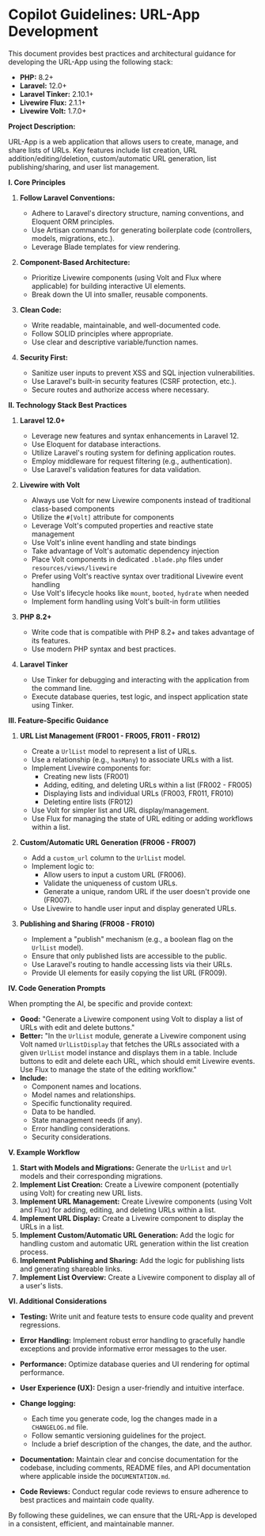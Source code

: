 # Copilot Guidelines: URL-App Development

This document provides best practices and architectural guidance for developing the URL-App using the following stack:

* **PHP:** 8.2+
* **Laravel:** 12.0+
* **Laravel Tinker:** 2.10.1+
* **Livewire Flux:** 2.1.1+
* **Livewire Volt:** 1.7.0+

**Project Description:**

URL-App is a web application that allows users to create, manage, and share lists of URLs. Key features include list creation, URL addition/editing/deletion, custom/automatic URL generation, list publishing/sharing, and user list management.

**I. Core Principles**

1.  **Follow Laravel Conventions:**
    * Adhere to Laravel's directory structure, naming conventions, and Eloquent ORM principles.
    * Use Artisan commands for generating boilerplate code (controllers, models, migrations, etc.).
    * Leverage Blade templates for view rendering.

2.  **Component-Based Architecture:**
    * Prioritize Livewire components (using Volt and Flux where applicable) for building interactive UI elements.
    * Break down the UI into smaller, reusable components.

3.  **Clean Code:**
    * Write readable, maintainable, and well-documented code.
    * Follow SOLID principles where appropriate.
    * Use clear and descriptive variable/function names.

4.  **Security First:**
    * Sanitize user inputs to prevent XSS and SQL injection vulnerabilities.
    * Use Laravel's built-in security features (CSRF protection, etc.).
    * Secure routes and authorize access where necessary.

**II. Technology Stack Best Practices**

1.  **Laravel 12.0+**
    * Leverage new features and syntax enhancements in Laravel 12.
    * Use Eloquent for database interactions.
    * Utilize Laravel's routing system for defining application routes.
    * Employ middleware for request filtering (e.g., authentication).
    * Use Laravel's validation features for data validation.

2.  **Livewire with Volt**
    * Always use Volt for new Livewire components instead of traditional class-based components
    * Utilize the `#[Volt]` attribute for components
    * Leverage Volt's computed properties and reactive state management
    * Use Volt's inline event handling and state bindings
    * Take advantage of Volt's automatic dependency injection
    * Place Volt components in dedicated `.blade.php` files under `resources/views/livewire`
    * Prefer using Volt's reactive syntax over traditional Livewire event handling
    * Use Volt's lifecycle hooks like `mount`, `booted`, `hydrate` when needed
    * Implement form handling using Volt's built-in form utilities

3.  **PHP 8.2+**
    * Write code that is compatible with PHP 8.2+ and takes advantage of its features.
    * Use modern PHP syntax and best practices.

4.  **Laravel Tinker**
    * Use Tinker for debugging and interacting with the application from the command line.
    * Execute database queries, test logic, and inspect application state using Tinker.

**III. Feature-Specific Guidance**

1.  **URL List Management (FR001 - FR005, FR011 - FR012)**
    * Create a `UrlList` model to represent a list of URLs.
    * Use a relationship (e.g., `hasMany`) to associate URLs with a list.
    * Implement Livewire components for:
        * Creating new lists (FR001)
        * Adding, editing, and deleting URLs within a list (FR002 - FR005)
        * Displaying lists and individual URLs (FR003, FR011, FR010)
        * Deleting entire lists (FR012)
    * Use Volt for simpler list and URL display/management.
    * Use Flux for managing the state of URL editing or adding workflows within a list.

2.  **Custom/Automatic URL Generation (FR006 - FR007)**
    * Add a `custom_url` column to the `UrlList` model.
    * Implement logic to:
        * Allow users to input a custom URL (FR006).
        * Validate the uniqueness of custom URLs.
        * Generate a unique, random URL if the user doesn't provide one (FR007).
    * Use Livewire to handle user input and display generated URLs.

3.  **Publishing and Sharing (FR008 - FR010)**
    * Implement a "publish" mechanism (e.g., a boolean flag on the `UrlList` model).
    * Ensure that only published lists are accessible to the public.
    * Use Laravel's routing to handle accessing lists via their URLs.
    * Provide UI elements for easily copying the list URL (FR009).

**IV. Code Generation Prompts**

When prompting the AI, be specific and provide context:

* **Good:** "Generate a Livewire component using Volt to display a list of URLs with edit and delete buttons."
* **Better:** "In the `UrlList` module, generate a Livewire component using Volt named `UrlListDisplay` that fetches the URLs associated with a given `UrlList` model instance and displays them in a table. Include buttons to edit and delete each URL, which should emit Livewire events. Use Flux to manage the state of the editing workflow."
* **Include:**
    * Component names and locations.
    * Model names and relationships.
    * Specific functionality required.
    * Data to be handled.
    * State management needs (if any).
    * Error handling considerations.
    * Security considerations.

**V. Example Workflow**

1.  **Start with Models and Migrations:** Generate the `UrlList` and `Url` models and their corresponding migrations.
2.  **Implement List Creation:** Create a Livewire component (potentially using Volt) for creating new URL lists.
3.  **Implement URL Management:** Create Livewire components (using Volt and Flux) for adding, editing, and deleting URLs within a list.
4.  **Implement URL Display:** Create a Livewire component to display the URLs in a list.
5.  **Implement Custom/Automatic URL Generation:** Add the logic for handling custom and automatic URL generation within the list creation process.
6.  **Implement Publishing and Sharing:** Add the logic for publishing lists and generating shareable links.
7.  **Implement List Overview:** Create a Livewire component to display all of a user's lists.

**VI. Additional Considerations**

* **Testing:** Write unit and feature tests to ensure code quality and prevent regressions.
* **Error Handling:** Implement robust error handling to gracefully handle exceptions and provide informative error messages to the user.
* **Performance:** Optimize database queries and UI rendering for optimal performance.
* **User Experience (UX):** Design a user-friendly and intuitive interface.

* **Change logging:** 
    * Each time you generate code, log the changes made in a `CHANGELOG.md` file.
    * Follow semantic versioning guidelines for the project.
    * Include a brief description of the changes, the date, and the author.

* **Documentation:** Maintain clear and concise documentation for the codebase, including comments, README files, and API documentation where applicable inside the `DOCUMENTATION.md`.
* **Code Reviews:** Conduct regular code reviews to ensure adherence to best practices and maintain code quality.

By following these guidelines, we can ensure that the URL-App is developed in a consistent, efficient, and maintainable manner.